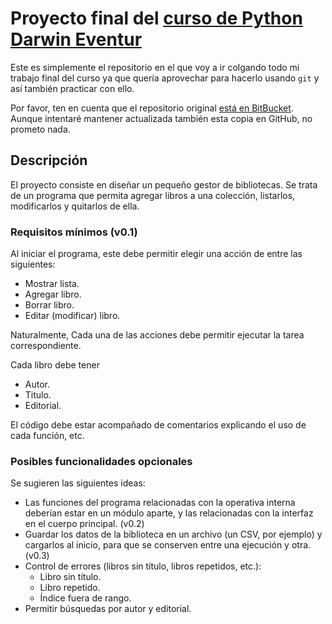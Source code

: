 # Proyecto final del [curso de Python Darwin Eventur](http://www.darwineventur.com/2017/06/python-para-la-ingenieria-y-la-ciencia-online.html)
Este es simplemente el repositorio en el que voy a ir colgando todo mi trabajo final del curso ya que quería aprovechar para hacerlo usando `git` y así también practicar con ello.

Por favor, ten en cuenta que el repositorio original [está en BitBucket](https://bitbucket.org/josealberto4444/proyecto-curso-python). Aunque intentaré mantener actualizada también esta copia en GitHub, no prometo nada.

## Descripción
El proyecto consiste en diseñar un pequeño gestor de bibliotecas. Se trata de un programa que permita agregar libros a una colección, listarlos, modificarlos y quitarlos de ella.

### Requisitos mínimos (v0.1)
Al iniciar el programa, este debe permitir elegir una acción de entre las siguientes:

-   Mostrar lista.
-   Agregar libro.
-   Borrar libro.
-   Editar (modificar) libro.

Naturalmente, Cada una de las acciones debe permitir ejecutar la tarea correspondiente.

Cada libro debe tener

-   Autor.
-   Titulo.
-   Editorial.

El código debe estar acompañado de comentarios explicando el uso de cada función, etc.

### Posibles funcionalidades opcionales
Se sugieren las siguientes ideas:

-   Las funciones del programa relacionadas con la operativa interna deberían estar en un módulo aparte, y las relacionadas con la interfaz en el cuerpo principal. (v0.2)
-   Guardar los datos de la biblioteca en un archivo (un CSV, por ejemplo) y cargarlos al inicio, para que se conserven entre una ejecución y otra. (v0.3)
-   Control de errores (libros sin título, libros repetidos, etc.):
    -   Libro sin título.
    -   Libro repetido.
    -   Índice fuera de rango.
-   Permitir búsquedas por autor y editorial.
